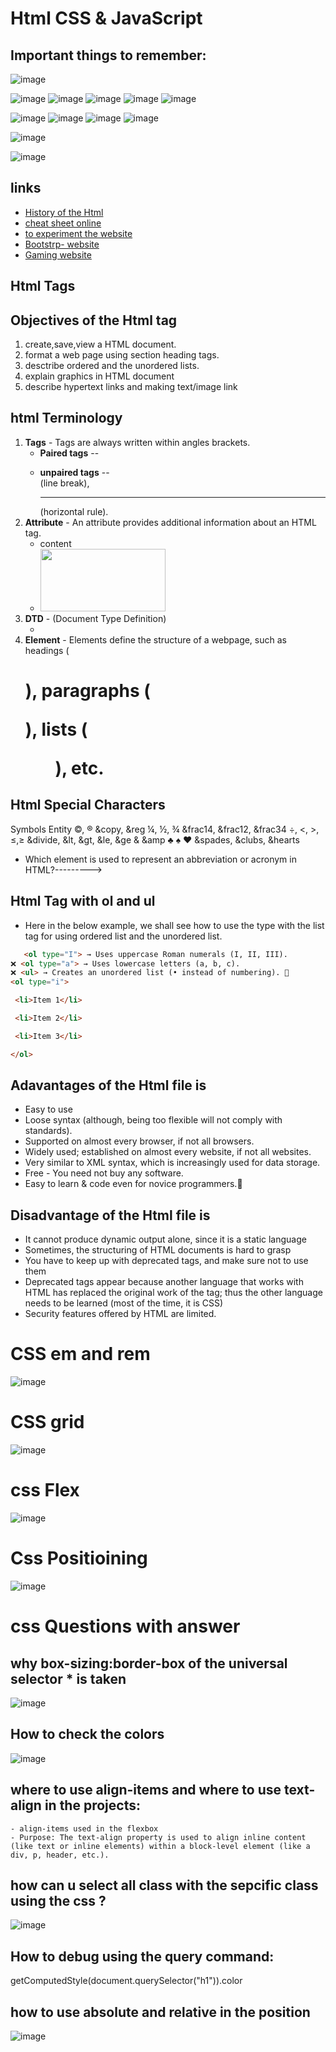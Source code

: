 
# Html CSS & JavaScript
## Important things to remember:
![image](https://github.com/user-attachments/assets/623ddd1c-c151-44e0-99ed-e10d8906a9ec)

![image](https://github.com/user-attachments/assets/b1081a3a-97b1-412e-8a0d-a06bf61d1b30)
![image](https://github.com/user-attachments/assets/57f6488c-9507-4bbf-ae5f-b705bc204a3f)
![image](https://github.com/user-attachments/assets/5436e021-2044-48ee-9e51-380ca17c08bf)
![image](https://github.com/user-attachments/assets/8a5d39ea-9322-4c10-91e8-a9d96064294e)
![image](https://github.com/user-attachments/assets/faf3388d-fd21-4491-9ccc-e97d1fe67c80)

![image](https://github.com/user-attachments/assets/bee844c7-8889-461c-b6d8-4450a12f0406)
![image](https://github.com/user-attachments/assets/bc286331-f7c8-462a-8180-67c33d51db3a)
![image](https://github.com/user-attachments/assets/867860f4-207b-4ddd-831d-6676cbf215cd)
![image](https://github.com/user-attachments/assets/20b7468f-55fe-48b8-bf07-e91799e6a861)

![image](https://github.com/user-attachments/assets/592baa1c-830e-4b22-bc59-5581e18ca2be)

![image](https://github.com/user-attachments/assets/d0e2c350-300e-406b-98ac-c3d4ba99c511)






## links
- [History of the Html](https://www.w3.org/People/Raggett/book4/ch02.html)
- [cheat sheet online](https://htmlcheatsheet.com/)
- [to experiment the website](https://www.landingfolio.com/components/demo)
- [Bootstrp- website](https://preview.uideck.com/items/fusion/?ref=landingfolio#pricing)
- [Gaming website](https://templatemo.com/live/templatemo_579_cyborg_gaming)

## Html Tags
## Objectives of the Html tag
1. create,save,view a HTML document.
2. format a web page using section heading tags.
3. desctribe ordered and the unordered lists.
4. explain graphics in HTML document
5.  describe hypertext  links and making text/image link

## html Terminology
1. **Tags** - Tags are always written within angles brackets.
    - **Paired tags** -- <p> </p>
    - **unpaired tags** -- <br> (line break), <hr> (horizontal rule).
2. **Attribute** - An attribute provides additional information about an HTML tag.
     - <tagname attribute="value">content</tagname>
    - <img src="image.jpg" width="200" height="100">
3. **DTD** - (Document Type Definition)
     - <!DOCTYPE html>
4. **Element** - Elements define the structure of a webpage, such as headings (<h1>), paragraphs (<p>), lists (<ul>), etc.

## Html Special Characters
Symbols 	  Entity
     ©, ®              &copy, &reg
     ¼, ½, ¾         &frac14, &frac12, &frac34
     ÷, <, >, ≤,≥    &divide, &lt, &gt, &le, &ge
     &                   &amp
	♣ ♠ ♥            &spades, &clubs, &hearts
 - Which element is used to represent an abbreviation or acronym in HTML?---------> <abbr>
## Html Tag with ol and ul
- Here in the below example, we shall see how to use the type with the list tag for using ordered list and the unordered list.
``` html
   <ol type="I"> → Uses uppercase Roman numerals (I, II, III).
❌ <ol type="a"> → Uses lowercase letters (a, b, c).
❌ <ul> → Creates an unordered list (• instead of numbering). 🚀
<ol type="i">

 <li>Item 1</li>

 <li>Item 2</li>

 <li>Item 3</li>

</ol>
```

## Adavantages of the Html file is
- Easy to use
- Loose syntax (although, being too flexible will not comply with standards).
- Supported on almost every browser, if not all browsers.
- Widely used; established on almost every website, if not all websites.
- Very similar to XML syntax, which is increasingly used for data storage.
- Free - You need not buy any software.
- Easy to learn & code even for novice programmers.

## Disadvantage of the Html file is
- It cannot produce dynamic output alone, since it is a static language
- Sometimes, the structuring of HTML documents is hard to grasp
- You have to keep up with deprecated tags, and make sure not to use them
- Deprecated tags appear because another language that works with HTML has replaced the original work of the tag; thus the other language needs to be learned (most of the time, it is CSS)
- Security features offered by HTML are limited.


# CSS em and rem
![image](https://github.com/user-attachments/assets/3c7ac32a-b2c3-4869-8301-ad4e1f8619ce)
# CSS grid
![image](https://github.com/user-attachments/assets/5c9724cc-bba3-41a2-9121-41ea0c079f92)
# css Flex
![image](https://github.com/user-attachments/assets/503ced64-2f11-4b91-acbe-33e06d03e7b3)
# Css Positioining
![image](https://github.com/user-attachments/assets/498098f6-4d5f-436b-acad-b85a023eba44)
# css Questions with answer
## why box-sizing:border-box of the universal selector * is taken
![image](https://github.com/user-attachments/assets/1922649d-6d3e-4fe6-85cb-d51460751f72)
## How to check the colors 
![image](https://github.com/user-attachments/assets/99eb2096-c39e-4f6a-9e33-108055e4f695)
## where to use align-items and where to use text-align in the projects:
	- align-items used in the flexbox
 	- Purpose: The text-align property is used to align inline content (like text or inline elements) within a block-level element (like a div, p, header, etc.).

## how can u select all class with the sepcific class using the css ?
![image](https://github.com/user-attachments/assets/6e563231-e97e-439a-a035-a09bbb1613fa)
## How to debug using the query command:
getComputedStyle(document.querySelector("h1")).color

## how to use absolute and relative in the position
![image](https://github.com/user-attachments/assets/4a1cd6fa-fdfc-4c31-a966-aceb8cb4a933)













